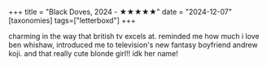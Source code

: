 +++
title = "Black Doves, 2024 - ★★★★★"
date = "2024-12-07"
[taxonomies]
tags=["letterboxd"]
+++

charming in the way that british tv excels at. reminded me how much i love ben whishaw, introduced me to television's new fantasy boyfriend andrew koji. and that really cute blonde girl!! idk her name! 